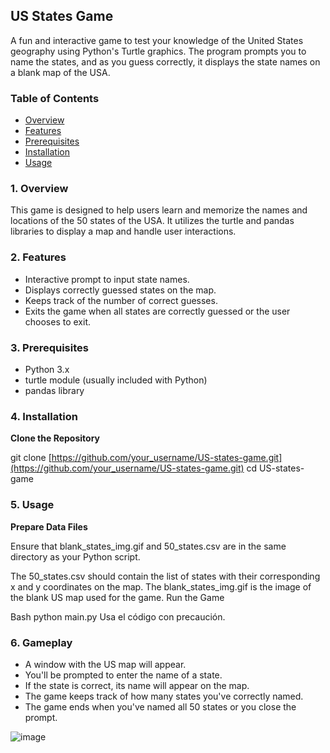 ## US States Game

A fun and interactive game to test your knowledge of the United States geography using Python's Turtle graphics. The program prompts you to name the states, and as you guess correctly, it displays the state names on a blank map of the USA.

### Table of Contents

* [Overview](#overview)
* [Features](#features)
* [Prerequisites](#prerequisites)
* [Installation](#installation)
* [Usage](#usage)


### 1. Overview

This game is designed to help users learn and memorize the names and locations of the 50 states of the USA. It utilizes the turtle and pandas libraries to display a map and handle user interactions.


### 2. Features

* Interactive prompt to input state names.
* Displays correctly guessed states on the map.
* Keeps track of the number of correct guesses.
* Exits the game when all states are correctly guessed or the user chooses to exit.


### 3. Prerequisites

* Python 3.x
* turtle module (usually included with Python)
* pandas library


### 4. Installation

**Clone the Repository**

git clone [https://github.com/your_username/US-states-game.git](https://github.com/your_username/US-states-game.git)
cd US-states-game

### 5. Usage

**Prepare Data Files**

Ensure that blank_states_img.gif and 50_states.csv are in the same directory as your Python script.

The 50_states.csv should contain the list of states with their corresponding x and y coordinates on the map.
The blank_states_img.gif is the image of the blank US map used for the game.
Run the Game

Bash
python main.py
Usa el código con precaución.

### 6. Gameplay

* A window with the US map will appear.
* You'll be prompted to enter the name of a state.
* If the state is correct, its name will appear on the map.
* The game keeps track of how many states you've correctly named.
* The game ends when you've named all 50 states or you close the prompt.

![image](https://github.com/user-attachments/assets/7a9ab67e-8255-4c41-84b1-8839da7288fc)
